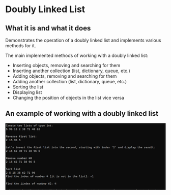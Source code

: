 # Doubly Linked List
## What it is and what it does
Demonstrates the operation of a doubly linked list and implements various methods for it.

The main implemented methods of working with a doubly linked list: 
   - Inserting objects, removing and searching for them
   - Inserting another collection (list, dictionary, queue, etc.)
   - Adding objects, removing and searching for them
   - Adding another collection (list, dictionary, queue, etc.)
   - Sorting the list
   - Displaying list
   - Changing the position of objects in the list vice versa
## An example of working with a doubly linked list
![alt text](https://github.com/plaiNem/DoublyLinkedList/blob/master/DoublyLinkedList_Test.png?raw=true)
